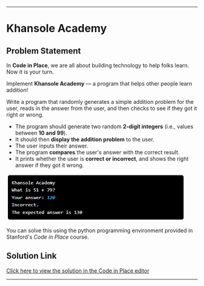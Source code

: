 
---

# Khansole Academy

## Problem Statement

In **Code in Place**, we are all about building technology to help folks learn. Now it is your turn.

Implement **Khansole Academy** — a program that helps other people learn addition!

Write a program that randomly generates a simple addition problem for the user, reads in the answer from the user, and then checks to see if they got it right or wrong.


- The program should generate two random **2-digit integers** (i.e., values between **10 and 99**).
- It should then **display the addition problem** to the user.
- The user inputs their answer.
- The program **compares** the user's answer with the correct result.
- It prints whether the user is **correct or incorrect**, and shows the right answer if they got it wrong.



![Sample Result](result.jpeg)

You can solve this using the python programming environment provided in Stanford's *Code in Place* course.

## Solution Link

[Click here to view the solution in the Code in Place editor](https://codeinplace.stanford.edu/cip5/share/vhH3FAD3oaS9rLoHBxn1)

---

